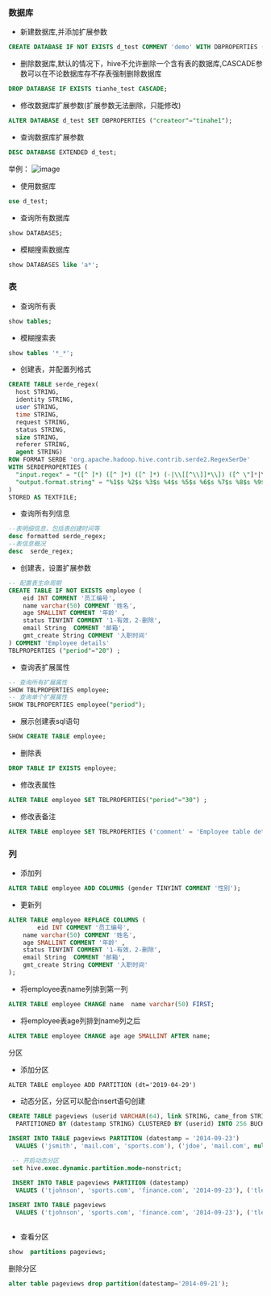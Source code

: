 ### 数据库
* 新建数据库,并添加扩展参数
```sql
CREATE DATABASE IF NOT EXISTS d_test COMMENT 'demo' WITH DBPROPERTIES ("createor"="tinahe");
```
* 删除数据库,默认的情况下，hive不允许删除一个含有表的数据库,CASCADE参数可以在不论数据库存不存表强制删除数据库
```sql
DROP DATABASE IF EXISTS tianhe_test CASCADE;
```
* 修改数据库扩展参数(扩展参数无法删除，只能修改)
```sql
ALTER DATABASE d_test SET DBPROPERTIES ("createor"="tinahe1");
```
* 查询数据库扩展参数
```sql
DESC DATABASE EXTENDED d_test;
```
举例：
![image](/uploads/6b9a5be6084d3004f4da83bee0e68091/image.png)
* 使用数据库
```sql
use d_test;
```
* 查询所有数据库
```sql
show DATABASES;
```
* 模糊搜索数据库
```sql
show DATABASES like 'a*';
```
### 表
* 查询所有表
```sql
show tables;
```
* 模糊搜索表
```sql
show tables '*_*';
```
* 创建表，并配置列格式
```sql
CREATE TABLE serde_regex(
  host STRING,
  identity STRING,
  user STRING,
  time STRING,
  request STRING,
  status STRING,
  size STRING,
  referer STRING,
  agent STRING)
ROW FORMAT SERDE 'org.apache.hadoop.hive.contrib.serde2.RegexSerDe'
WITH SERDEPROPERTIES (
  "input.regex" = "([^ ]*) ([^ ]*) ([^ ]*) (-|\\[[^\\]]*\\]) ([^ \"]*|\"[^\"]*\") (-|[0-9]*) (-|[0-9]*)(?: ([^ \"]*|\"[^\"]*\") ([^ \"]*|\"[^\"]*\"))?",
  "output.format.string" = "%1$s %2$s %3$s %4$s %5$s %6$s %7$s %8$s %9$s"
)
STORED AS TEXTFILE;
```
* 查询所有列信息
```sql
--表明细信息，包括表创建时间等
desc formatted serde_regex;
--表信息概况
desc  serde_regex;
```
* 创建表，设置扩展参数
```sql
-- 配置表生命周期
CREATE TABLE IF NOT EXISTS employee (
	eid INT COMMENT '员工编号',
	name varchar(50) COMMENT '姓名',
	age SMALLINT COMMENT '年龄' ,
	status TINYINT COMMENT '1-有效，2-删除',
	email String  COMMENT '邮箱',
	gmt_create String COMMENT '入职时间'
) COMMENT 'Employee details' 
TBLPROPERTIES ("period"="20") ;
```
* 查询表扩展属性
```sql
-- 查询所有扩展属性
SHOW TBLPROPERTIES employee;
-- 查询单个扩展属性
SHOW TBLPROPERTIES employee("period");
```
* 展示创建表sql语句
```sql
SHOW CREATE TABLE employee;
```
* 删除表
```sql
DROP TABLE IF EXISTS employee;
```
* 修改表属性
```sql
ALTER TABLE employee SET TBLPROPERTIES("period"="30") ;
```

* 修改表备注
```sql
ALTER TABLE employee SET TBLPROPERTIES ('comment' = 'Employee table details');
```
### 列
* 添加列
```sql
ALTER TABLE employee ADD COLUMNS (gender TINYINT COMMENT '性别');
```
* 更新列
```sql
ALTER TABLE employee REPLACE COLUMNS (	
        eid INT COMMENT '员工编号',
	name varchar(50) COMMENT '姓名',
	age SMALLINT COMMENT '年龄' ,
	status TINYINT COMMENT '1-有效，2-删除',
	email String  COMMENT '邮箱',
	gmt_create String COMMENT '入职时间'
);
```

* 将employee表name列排到第一列
```sql
ALTER TABLE employee CHANGE name  name varchar(50) FIRST;
```
* 将employee表age列排到name列之后
```sql
ALTER TABLE employee CHANGE age age SMALLINT AFTER name;
```

分区
* 添加分区
```shell
ALTER TABLE employee ADD PARTITION (dt='2019-04-29')
```
* 动态分区，分区可以配合insert语句创建
```sql
CREATE TABLE pageviews (userid VARCHAR(64), link STRING, came_from STRING)
  PARTITIONED BY (datestamp STRING) CLUSTERED BY (userid) INTO 256 BUCKETS STORED AS ORC;
 
INSERT INTO TABLE pageviews PARTITION (datestamp = '2014-09-23')
  VALUES ('jsmith', 'mail.com', 'sports.com'), ('jdoe', 'mail.com', null);

 -- 开启动态分区
 set hive.exec.dynamic.partition.mode=nonstrict;

 INSERT INTO TABLE pageviews PARTITION (datestamp)
  VALUES ('tjohnson', 'sports.com', 'finance.com', '2014-09-23'), ('tlee', 'finance.com', null, '2014-09-21');
  
INSERT INTO TABLE pageviews
  VALUES ('tjohnson', 'sports.com', 'finance.com', '2014-09-23'), ('tlee', 'finance.com', null, '2014-09-21');
 
```
* 查看分区
```sql
show  partitions pageviews;
```
删除分区
```sql
alter table pageviews drop partition(datestamp='2014-09-21');
```